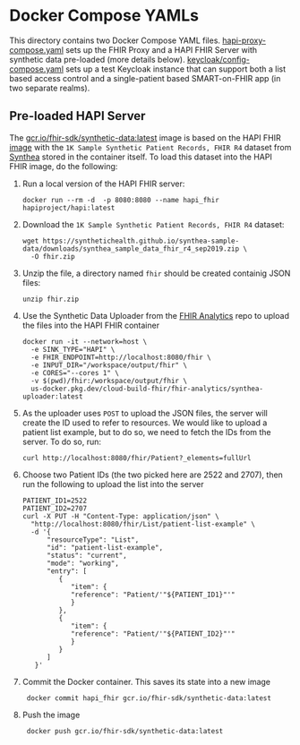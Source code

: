 # Docker Compose YAMLs

This directory contains two Docker Compose YAML files. [hapi-proxy-compose.yaml](./hapi-proxy-compose.yaml)
sets up the FHIR Proxy and a HAPI FHIR Server with synthetic data pre-loaded
(more details below). [keycloak/config-compose.yaml](./keycloak/config-compose.yaml)
sets up a test Keycloak instance that can support both a list based access control
and a single-patient based SMART-on-FHIR app (in two separate realms).

## Pre-loaded HAPI Server

The [gcr.io/fhir-sdk/synthetic-data:latest](https://console.cloud.google.com/gcr/images/fhir-sdk/global/synthetic-data)
image is based on the HAPI FHIR [image](https://hub.docker.com/r/hapiproject/hapi) with the
`1K Sample Synthetic Patient Records, FHIR R4` dataset from [Synthea](https://synthea.mitre.org/downloads) stored in the
container itself. To load this dataset into the HAPI FHIR image, do the following:

1. Run a local version of the HAPI FHIR server:
   ```
   docker run --rm -d  -p 8080:8080 --name hapi_fhir hapiproject/hapi:latest
   ```

2. Download the  `1K Sample Synthetic Patient Records, FHIR R4` dataset:
   ```
   wget https://synthetichealth.github.io/synthea-sample-data/downloads/synthea_sample_data_fhir_r4_sep2019.zip \
     -O fhir.zip
   ```

3. Unzip the file, a directory named `fhir` should be created containig JSON files:
   ```
   unzip fhir.zip
   ```

4. Use the Synthetic Data Uploader from the [FHIR Analytics](https://github.com/GoogleCloudPlatform/openmrs-fhir-analytics/tree/master/synthea-hiv)
repo to upload the files into the HAPI FHIR container
    ```
    docker run -it --network=host \
      -e SINK_TYPE="HAPI" \
      -e FHIR_ENDPOINT=http://localhost:8080/fhir \
      -e INPUT_DIR="/workspace/output/fhir" \
      -e CORES="--cores 1" \
      -v $(pwd)/fhir:/workspace/output/fhir \
      us-docker.pkg.dev/cloud-build-fhir/fhir-analytics/synthea-uploader:latest
    ```

5. As the uploader uses `POST` to upload the JSON files, the server will create
the ID used to refer to resources. We would like to upload a patient list example,
but to do so, we need to fetch the IDs from the server. To do so, run:
   ```
   curl http://localhost:8080/fhir/Patient?_elements=fullUrl
   ```

6. Choose two Patient IDs (the two picked here are 2522 and 2707), then run the
following to upload the list into the server
   ```
   PATIENT_ID1=2522
   PATIENT_ID2=2707
   curl -X PUT -H "Content-Type: application/json" \
     "http://localhost:8080/fhir/List/patient-list-example" \
     -d '{
         "resourceType": "List",
         "id": "patient-list-example",
         "status": "current",
         "mode": "working",
         "entry": [
            {
               "item": {
               "reference": "Patient/'"${PATIENT_ID1}"'"
               }
            },
            {
               "item": {
               "reference": "Patient/'"${PATIENT_ID2}"'"
               }
            }
         ]
      }'
   ```

6. Commit the Docker container. This saves its state into a new image
   ```
    docker commit hapi_fhir gcr.io/fhir-sdk/synthetic-data:latest
    ```

7. Push the image
   ```
    docker push gcr.io/fhir-sdk/synthetic-data:latest
   ```
